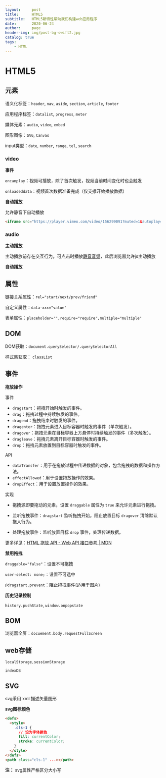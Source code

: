 ```yaml
---
layout:     post
title:      HTML5
subtitle:   HTML5新特性帮助我们构建web应用程序
date:       2020-06-24
author:     page
header-img: img/post-bg-swift2.jpg
catalog: true
tags:
    - HTML
---
```


# HTML5

## 元素

语义化标签：`header`, `nav`, `aside`, `section`, `article`, `footer`

应用程序标签：`datalist`, `progress`, `meter`

媒体元素：`audio`, `video`, `embed`

图形图像：`SVG`, `Canvas`

input类型：`date`, `number`, `range`, `tel`, `search`

### video

**事件**

`oncanplay`：视频可播放，除了首次触发，视频当前时间变化时也会触发

`onloadeddata`：视频首次数据准备完成（仅支撑开始播放数据）

**自动播放**

允许静音下自动播放

```html
<iframe src="https://player.vimeo.com/video/156299091?muted=1&autoplay=1" frameborder="0" allowfullscreen></iframe>
```

### audio

**主动播放**

主动播放前存在交互行为，可点击时播放[静音音频](https://raw.githubusercontent.com/KID-1912/Github-PicGo-Images/master/2023/07/14/20230714115037.wav)，此后浏览器允许js主动播放

**自动播放**

## 属性

链接关系属性：`rel="start/next/prev/friend"`

自定义属性：`data-xxx="value"`

表单属性：`placeholder="",require="require",multiple="multiple"`

## DOM

DOM获取：`document.querySelector/.querySelectorAll`

样式集获取： `classList`

## 事件

**拖放操作**

事件

- `dragstart`：拖拽开始时触发的事件。
- `drag`：拖拽过程中持续触发的事件。
- `dragend`：拖拽结束时触发的事件。
- `dragenter`：拖拽元素进入目标容器时触发的事件（单次触发）。
- `dragover`：拖拽元素在目标容器上方悬停时持续触发的事件（多次触发）。
- `dragleave`：拖拽元素离开目标容器时触发的事件。
- `drop`：拖拽元素放置到目标容器时触发的事件。

API

- `dataTransfer`：用于在拖放过程中传递数据的对象，包含拖拽的数据和操作方法。
- `effectAllowed`：用于设置拖放操作的效果。
- `dropEffect`：用于设置放置操作的效果。

实现

- 拖拽源即要拖动的元素，设置 `draggable` 属性为 `true` 来允许元素进行拖拽。

- 监听拖拽事件：`dragstart` 监听拖拽开始，阻止放置目标 `dragover` 清除默认拖入行为。

- 处理拖放事件：监听放置目标 `drop` 事件，处理传递数据。

更多详见：[HTML 拖放 API - Web API 接口参考 | MDN](https://developer.mozilla.org/zh-CN/docs/Web/API/HTML_Drag_and_Drop_API)

**禁用拖拽**

`draggable="false"`：设置不可拖拽

`user-select: none;`：设置不可选中

`@dragstart.prevent`：阻止拖拽事件(适用于图片)

**历史记录控制**

`history.pushState`, `window.onpopstate`

## BOM

浏览器全屏：`docuement.body.requestFullScreen`

## web存储

`localStorage,sessionStorage`

`indexDB` 

## SVG

svg采用 xml 描述矢量图形

**svg图标颜色**

```html
<defs>
  <style>
    .cls-1 {
      // 设为字体颜色
      fill: currentColor;
      stroke: currentColor;
    }
  </style>
</defs>
<path class="cls-1" ...></path> 
```

**注：** svg属性严格区分大小写
